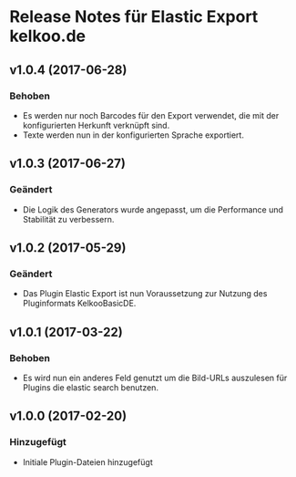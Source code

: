 # Release Notes für Elastic Export kelkoo.de

## v1.0.4 (2017-06-28)

### Behoben
- Es werden nur noch Barcodes für den Export verwendet, die mit der konfigurierten Herkunft verknüpft sind.
- Texte werden nun in der konfigurierten Sprache exportiert.

## v1.0.3 (2017-06-27)

### Geändert
- Die Logik des Generators wurde angepasst, um die Performance und Stabilität zu verbessern.

## v1.0.2 (2017-05-29)

### Geändert
- Das Plugin Elastic Export ist nun Voraussetzung zur Nutzung des Pluginformats KelkooBasicDE.

## v1.0.1 (2017-03-22)

### Behoben
- Es wird nun ein anderes Feld genutzt um die Bild-URLs auszulesen für Plugins die elastic search benutzen.

## v1.0.0 (2017-02-20)

### Hinzugefügt
- Initiale Plugin-Dateien hinzugefügt